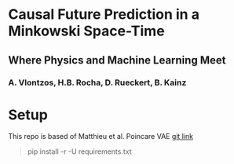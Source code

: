 # Causal Future Prediction in a Minkowski Space-Time

## Where Physics and Machine Learning Meet

### A. Vlontzos, H.B. Rocha, D. Rueckert, B. Kainz


# Setup 

This repo is based of Matthieu et al. Poincare VAE [git link](https://github.com/emilemathieu/pvae)

> pip install -r -U requirements.txt

 




